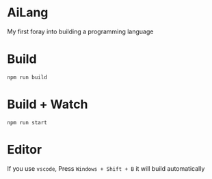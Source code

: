 # AiLang

My first foray into building a programming language

# Build
```
npm run build
```

# Build + Watch

```
npm run start
```


# Editor
If you use `vscode`, Press `Windows + Shift + B` it will build automatically
